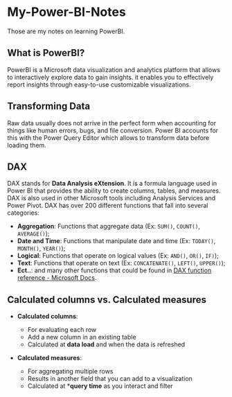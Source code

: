 # My-Power-BI-Notes
  Those are my notes on learning PowerBI.

## What is PowerBI?
  PowerBI is a Microsoft data visualization and analytics platform that allows to interactively explore data to gain insights.
  it enables you to effectively report insights through easy-to-use customizable visualizations.

## Transforming Data
  Raw data usually does not arrive in the perfect form when accounting for things like human errors, bugs, and file conversion. Power BI accounts for this with the Power Query Editor which allows to transform data before loading them.

## DAX
  DAX stands for **Data Analysis eXtension**. It is a formula language used in Power BI that provides the ability to create columns, tables, and measures.
  DAX is also used in other Microsoft tools including Analysis Services and Power Pivot.
  DAX has over 200 different functions that fall into several categories:
  - **Aggregation**: Functions that aggregate data (Ex: `SUM()`, `COUNT()`, `AVERAGE()`);
  - **Date and Time**: Functions that manipulate date and time (Ex: `TODAY()`, `MONTH()`, `YEAR()`);
  - **Logical**: Functions that operate on logical values (Ex: `AND()`, `OR()`, `IF)`);
  - **Text**: Functions that operate on text (Ex: `CONCATENATE()`, `LEFT()`, `UPPER()`);
  - **Ect..**: and many other functions that could be found in [DAX function reference - Microsoft Docs](https://docs.microsoft.com/en-us/dax/dax-function-reference).

## Calculated columns vs. Calculated measures
  * **Calculated columns**:
    - For evaluating each row
    - Add a new column in an existing table
    - Calculated at **data load** and when the data is refreshed

  * **Calculated measures**:
    - For aggregating multiple rows
    - Results in another field that you can add to a visualization
    - Calculated at ***query time** as you interact and filter


